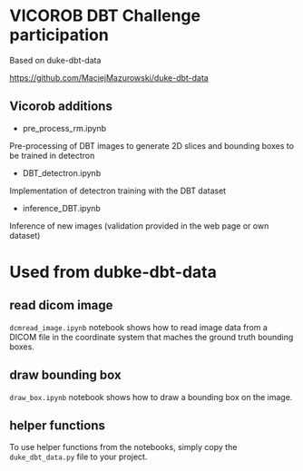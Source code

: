 # VICOROB DBT Challenge participation

Based on duke-dbt-data 

https://github.com/MaciejMazurowski/duke-dbt-data


## Vicorob additions

- pre_process_rm.ipynb

Pre-processing of DBT images to generate 2D slices and bounding boxes to be trained in detectron

- DBT_detectron.ipynb

Implementation of detectron training with the DBT dataset

- inference_DBT.ipynb

Inference of new images (validation provided in the web page or own dataset)

# Used from dubke-dbt-data

## read dicom image

`dcmread_image.ipynb` notebook shows how to read image data from a DICOM file in the coordinate system that maches the ground truth bounding boxes.

## draw bounding box

`draw_box.ipynb` notebook shows how to draw a bounding box on the image.

## helper functions

To use helper functions from the notebooks, simply copy the `duke_dbt_data.py` file to your project.
